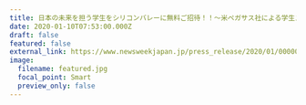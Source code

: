 ```yaml
---
title: 日本の未来を担う学生をシリコンバレーに無料ご招待！！〜米ペガサス社による学生スカラーシッププログラムが始動〜
date: 2020-01-10T07:53:00.000Z
draft: false
featured: false
external_link: https://www.newsweekjapan.jp/press_release/2020/01/000000013000044738.php
image:
  filename: featured.jpg
  focal_point: Smart
  preview_only: false
---
```

